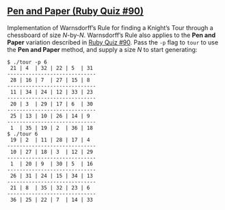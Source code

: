 ## [Pen and Paper (Ruby Quiz #90)](http://www.rubyquiz.com/quiz90.html)

Implementation of Warnsdorff&#8217;s Rule for finding a Knight&#8217;s Tour through a chessboard of size *N*-by-*N*. Warnsdorff&#8217;s Rule also applies to the **Pen and Paper** variation described in [Ruby Quiz #90](http://www.rubyquiz.com/quiz90.html). Pass the `-p` flag to `tour` to use the **Pen and Paper** method, and supply a size *N* to start generating:

    $ ./tour -p 6
     21 | 4  | 32 | 22 | 5  | 31 
    -----------------------------
     28 | 16 | 7  | 27 | 15 | 8  
    -----------------------------
     11 | 34 | 24 | 12 | 33 | 23 
    -----------------------------
     20 | 3  | 29 | 17 | 6  | 30 
    -----------------------------
     25 | 13 | 10 | 26 | 14 | 9  
    -----------------------------
     1  | 35 | 19 | 2  | 36 | 18 
    $ ./tour 6
     19 | 2  | 11 | 28 | 17 | 4  
    -----------------------------
     10 | 27 | 18 | 3  | 12 | 29 
    -----------------------------
     1  | 20 | 9  | 30 | 5  | 16 
    -----------------------------
     26 | 31 | 24 | 15 | 34 | 13 
    -----------------------------
     21 | 8  | 35 | 32 | 23 | 6  
    -----------------------------
     36 | 25 | 22 | 7  | 14 | 33 
